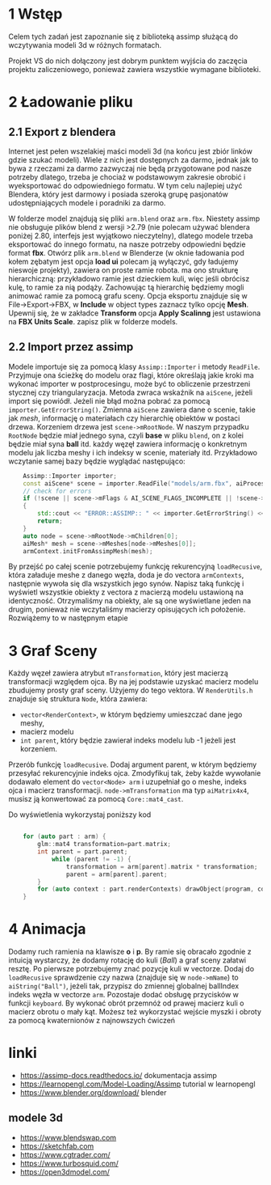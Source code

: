 # 1 Wstęp 

Celem tych zadań jest zapoznanie się z biblioteką assimp służącą do wczytywania modeli 3d w różnych formatach. 

Projekt VS do nich dołączony jest dobrym punktem wyjścia do zaczęcia projektu zaliczeniowego, ponieważ zawiera wszystkie wymagane biblioteki. 

# 2 Ładowanie pliku 
## 2.1 Export z blendera

Internet jest pełen wszelakiej maści modeli 3d (na końcu jest zbiór linków gdzie szukać modeli). Wiele z nich jest dostępnych za darmo, jednak jak to bywa z rzeczami za darmo zazwyczaj nie będą przygotowane pod nasze potrzeby dlatego, trzeba je chociaż w podstawowym zakresie obrobić i wyeksportować do odpowiedniego formatu. W tym celu najlepiej użyć Blendera, który jest darmowy i posiada szeroką grupę pasjonatów udostępniających modele i poradniki za darmo. 

W folderze model znajdują się pliki `arm.blend` oraz `arm.fbx`. Niestety assimp nie obsługuje plików blend z wersji >2.79 (nie polecam używać blendera poniżej 2.80, interfejs jest wyjątkowo nieczytelny), dlatego modele trzeba eksportować do innego formatu, na nasze potrzeby odpowiedni będzie format **fbx**. 
Otwórz plik `arm.blend` w Blenderze (w oknie ładowania pod kołem zębatym jest opcja **load ui** polecam ją wyłączyć, gdy ładujemy nieswoje projekty), zawiera on proste ramie robota. ma ono strukturę hierarchiczną: przykładowo ramie jest dzieckiem kuli, więc jeśli obrócisz kulę, to ramie za nią podąży. Zachowując tą hierarchię będziemy mogli animować ramie za pomocą grafu sceny. Opcja eksportu znajduje się w File->Export->FBX, w **Include** w object types zaznacz tylko opcję **Mesh**. Upewnij się, że w zakładce **Transform** opcja **Apply Scalinng** jest ustawiona na **FBX Units Scale**. zapisz plik w folderze models.
## 2.2 Import przez assimp
Modele importuje się za pomocą klasy `Assimp::Importer` i metody `ReadFile`. Przyjmuje ona ścieżkę do modelu oraz flagi, które określają jakie kroki ma wykonać importer w postprocesingu, może być to obliczenie przestrzeni stycznej czy triangularyzacja. Metoda zwraca wskaźnik na `aiScene`, jeżeli import się powiódł. Jeżeli nie błąd można pobrać za pomocą `importer.GetErrorString()`. Zmienna `aiScene` zawiera dane o scenie, takie jak *mesh*, informację o materiałach czy hierarchię obiektów w postaci drzewa. Korzeniem drzewa jest `scene->mRootNode`. W naszym przypadku `RootNode` będzie miał jednego syna, czyli **base** w pliku `blend`, on z kolei będzie miał syna **ball** itd. każdy węzęł zawiera informację o konkretnym modelu jak liczba meshy i ich indeksy w scenie, materiały itd. Przykładowo wczytanie samej bazy będzie wyglądać następująco:
```c++
	Assimp::Importer importer;
	const aiScene* scene = importer.ReadFile("models/arm.fbx", aiProcess_Triangulate | aiProcess_GenSmoothNormals | aiProcess_CalcTangentSpace);
	// check for errors
	if (!scene || scene->mFlags & AI_SCENE_FLAGS_INCOMPLETE || !scene->mRootNode) // if is Not Zero
	{
		std::cout << "ERROR::ASSIMP:: " << importer.GetErrorString() << std::endl;
		return;
	}
	auto node = scene->mRootNode->mChildren[0];
	aiMesh* mesh = scene->mMeshes[node->mMeshes[0]];
	armContext.initFromAssimpMesh(mesh);
```
By przejść po całej scenie potrzebujemy funkcję rekurencyjną `loadRecusive`, która załaduje meshe z danego węzła, doda je do vectora `armContexts`, następnie wywoła się dla wszystkich jego synów. Napisz taką funkcję i wyświetl wszystkie obiekty z vectora z macierzą modelu ustawioną na identyczność. 
Otrzymaliśmy na obiekty, ale są one wyświetlane jeden na drugim, ponieważ nie wczytaliśmy macierzy opisujących ich położenie. Rozwiążemy to w następnym etapie
# 3 Graf Sceny
Każdy węzeł zawiera atrybut `mTransformation`, który jest macierzą transformacji względem ojca. By na jej podstawie uzyskać macierz modelu zbudujemy prosty graf sceny. Użyjemy do tego vektora. W `RenderUtils.h` znajduje się struktura `Node`, która zawiera:
* `vector<RenderContext>`, w którym będziemy umieszczać dane jego meshy, 
* macierz modelu 
* `int parent`, który będzie zawierał indeks modelu lub -1 jeżeli jest korzeniem.

Przerób funkcję `loadRecusive`. Dodaj argument parent, w którym będziemy przesyłać rekurencyjnie indeks ojca. Zmodyfikuj tak, żeby każde wywołanie dodawało element do `vector<Node> arm` i uzupełniał go o meshe, indeks ojca i macierz transformacji. `node->mTransformation` ma typ `aiMatrix4x4`, musisz ją konwertować za pomocą `Core::mat4_cast`.

Do wyświetlenia wykorzystaj poniższy kod
```C++

	for (auto part : arm) {
		glm::mat4 transformation=part.matrix;
		int parent = part.parent;
			while (parent != -1) {
				transformation = arm[parent].matrix * transformation;
				parent = arm[parent].parent;
		}
		for (auto context : part.renderContexts) drawObject(program, context, transformation, glm::vec3(0.6f));
	}
```
# 4 Animacja 

Dodamy ruch ramienia na klawisze **o** i **p**. By ramie się obracało zgodnie z intuicją wystarczy, że dodamy rotację do kuli (*Ball*) a graf sceny załatwi resztę. Po pierwsze potrzebujemy znać pozycję kuli w vectorze. Dodaj do `loadRecusive` sprawdzenie czy nazwa (znajduje się w `node->mName`) to `aiString("Ball")`, jeżeli tak, przypisz do zmiennej globalnej ballIndex indeks węzła w vectorze `arm`. Pozostaje dodać obsługę przycisków w funkcji `keyboard`. By wykonać obrót przemnóż od prawej macierz kuli o macierz obrotu o mały kąt. Możesz też wykorzystać wejście myszki i obroty za pomocą kwaternionów z najnowszych ćwiczeń

# linki
* https://assimp-docs.readthedocs.io/ dokumentacja assimp
* https://learnopengl.com/Model-Loading/Assimp tutorial w learnopengl
* https://www.blender.org/download/ blender

## modele 3d
* https://www.blendswap.com
* https://sketchfab.com
* https://www.cgtrader.com/
* https://www.turbosquid.com/
* https://open3dmodel.com/